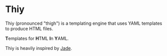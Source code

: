 # Thiy

Thiy (pronounced "thigh") is a templating engine that uses YAML templates to produce HTML files.

**T**emplates for **H**TML **I**n **Y**AML.

Thiy is heavily inspired by [Jade](http://jade-lang.com/).

